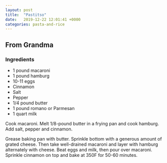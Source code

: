 ```yaml
---
layout: post
title:  "Pastitso"
date:   2019-12-22 12:01:41 +0000
categories: pasta-and-rice
---
```


## From Grandma
### Ingredients
* 1 pound macaroni
* 1 pound hamburg
* 10-11 eggs
* Cinnamon
* Salt
* Pepper
* 1/4 pound butter
* 1 pound romano or Parmesan
* 1 quart milk


Cook macaroni. Melt 1/8-pound butter in a frying pan and cook hamburg. Add salt, pepper and cinnamon.

Grease baking pan with butter. Sprinkle bottom with a generous amount of grated cheese. Then take well-drained macaroni and layer with hamburg alternately with cheese. Beat eggs and milk, then pour over macaroni. Sprinkle cinnamon on top and bake at 350F for 50-60 minutes.
